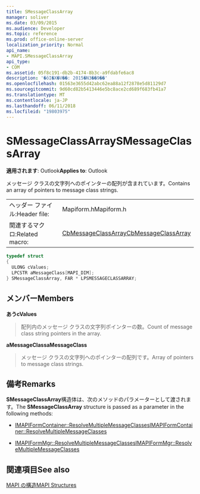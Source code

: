 ```yaml
---
title: SMessageClassArray
manager: soliver
ms.date: 03/09/2015
ms.audience: Developer
ms.topic: reference
ms.prod: office-online-server
localization_priority: Normal
api_name:
- MAPI.SMessageClassArray
api_type:
- COM
ms.assetid: 05f8c191-db2b-4174-8b3c-a9fdabfe6ac8
description: '�ŏI�X�V��: 2015�N3��9��'
ms.openlocfilehash: 01563e3655d42abc62ea88a12f2878e5d81129d7
ms.sourcegitcommit: 9d60cd82b5413446e5bc8ace2cd689f683fb41a7
ms.translationtype: MT
ms.contentlocale: ja-JP
ms.lasthandoff: 06/11/2018
ms.locfileid: "19803975"
---
```

# <a name="smessageclassarray"></a><span data-ttu-id="44b6d-103">SMessageClassArray</span><span class="sxs-lookup"><span data-stu-id="44b6d-103">SMessageClassArray</span></span>

  
  
<span data-ttu-id="44b6d-104">**適用されます**: Outlook</span><span class="sxs-lookup"><span data-stu-id="44b6d-104">**Applies to**: Outlook</span></span> 
  
<span data-ttu-id="44b6d-105">メッセージ クラスの文字列へのポインターの配列が含まれています。</span><span class="sxs-lookup"><span data-stu-id="44b6d-105">Contains an array of pointers to message class strings.</span></span>
  
|||
|:-----|:-----|
|<span data-ttu-id="44b6d-106">ヘッダー ファイル:</span><span class="sxs-lookup"><span data-stu-id="44b6d-106">Header file:</span></span>  <br/> |<span data-ttu-id="44b6d-107">Mapiform.h</span><span class="sxs-lookup"><span data-stu-id="44b6d-107">Mapiform.h</span></span>  <br/> |
|<span data-ttu-id="44b6d-108">関連するマクロ:</span><span class="sxs-lookup"><span data-stu-id="44b6d-108">Related macro:</span></span>  <br/> |[<span data-ttu-id="44b6d-109">CbMessageClassArray</span><span class="sxs-lookup"><span data-stu-id="44b6d-109">CbMessageClassArray</span></span>](cbmessageclassarray.md) <br/> |
   
```cpp
typedef struct 
{
  ULONG cValues;
  LPCSTR aMessageClass[MAPI_DIM];
} SMessageClassArray, FAR * LPSMESSAGECLASSARRAY;

```

## <a name="members"></a><span data-ttu-id="44b6d-110">メンバー</span><span class="sxs-lookup"><span data-stu-id="44b6d-110">Members</span></span>

 <span data-ttu-id="44b6d-111">**あう**</span><span class="sxs-lookup"><span data-stu-id="44b6d-111">**cValues**</span></span>
  
> <span data-ttu-id="44b6d-112">配列内のメッセージ クラスの文字列ポインターの数。</span><span class="sxs-lookup"><span data-stu-id="44b6d-112">Count of message class string pointers in the array.</span></span>
    
 <span data-ttu-id="44b6d-113">**aMessageClass**</span><span class="sxs-lookup"><span data-stu-id="44b6d-113">**aMessageClass**</span></span>
  
> <span data-ttu-id="44b6d-114">メッセージ クラスの文字列へのポインターの配列です。</span><span class="sxs-lookup"><span data-stu-id="44b6d-114">Array of pointers to message class strings.</span></span>
    
## <a name="remarks"></a><span data-ttu-id="44b6d-115">備考</span><span class="sxs-lookup"><span data-stu-id="44b6d-115">Remarks</span></span>

<span data-ttu-id="44b6d-116">**SMessageClassArray**構造体は、次のメソッドのパラメーターとして渡されます。</span><span class="sxs-lookup"><span data-stu-id="44b6d-116">The **SMessageClassArray** structure is passed as a parameter in the following methods:</span></span> 
  
- [<span data-ttu-id="44b6d-117">IMAPIFormContainer::ResolveMultipleMessageClasses</span><span class="sxs-lookup"><span data-stu-id="44b6d-117">IMAPIFormContainer::ResolveMultipleMessageClasses</span></span>](imapiformcontainer-resolvemultiplemessageclasses.md)
    
- [<span data-ttu-id="44b6d-118">IMAPIFormMgr::ResolveMultipleMessageClasses</span><span class="sxs-lookup"><span data-stu-id="44b6d-118">IMAPIFormMgr::ResolveMultipleMessageClasses</span></span>](imapiformmgr-resolvemultiplemessageclasses.md)
    
## <a name="see-also"></a><span data-ttu-id="44b6d-119">関連項目</span><span class="sxs-lookup"><span data-stu-id="44b6d-119">See also</span></span>



[<span data-ttu-id="44b6d-120">MAPI の構造</span><span class="sxs-lookup"><span data-stu-id="44b6d-120">MAPI Structures</span></span>](mapi-structures.md)

